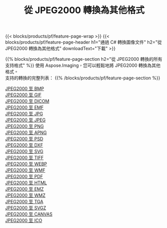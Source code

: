 ﻿---
title: 從 JPEG2000 轉換為其他格式 
weight: 3920
url: /zh-hant/net/conversion/from/jpeg2000 
lang: zh-hant
langdirlevel: 2
locales: zh-hans,ja,it,ru,de,es,fr,nl,id,lt,pl,pt,vi,tr,ko,zh-hant,ar,hi,th,sv,cs,uk,he
description: 使用 Aspose.Imaging，您可以輕鬆地將 JPEG2000 轉換為其他格式
---

{{< blocks/products/pf/feature-page-wrap >}}
{{< blocks/products/pf/feature-page-header h1="通過 C# 轉換圖像文件" h2="從 JPEG2000 轉換為其他格式" downloadText="下載" >}}


{{% blocks/products/pf/feature-page-section  h2="從 JPEG2000 轉換的所有支持格式" %}}
使用 Aspose.Imaging，您可以輕鬆地將 JPEG2000 轉換為其他格式。
<br/>
支持的轉換的完整列表：
{{% /blocks/products/pf/feature-page-section %}}
<div class="container-fluid productfamilypage bg-gray">
    <div class="convertypes bg-gray agp-content section">
        <div class="container">
		<div class="row other-converters">
		    <div class='col-md-2 other-converter remove-lp remove-rp'><a href="/imaging/zh-hant/net/conversion/jpeg2000-to-bmp" >JPEG2000 至 BMP</a></div><div class='col-md-2 other-converter remove-lp remove-rp'><a href="/imaging/zh-hant/net/conversion/jpeg2000-to-gif" >JPEG2000 至 GIF</a></div><div class='col-md-2 other-converter remove-lp remove-rp'><a href="/imaging/zh-hant/net/conversion/jpeg2000-to-dicom" >JPEG2000 至 DICOM</a></div><div class='col-md-2 other-converter remove-lp remove-rp'><a href="/imaging/zh-hant/net/conversion/jpeg2000-to-emf" >JPEG2000 至 EMF</a></div><div class='col-md-2 other-converter remove-lp remove-rp'><a href="/imaging/zh-hant/net/conversion/jpeg2000-to-jpg" >JPEG2000 至 JPG</a></div><div class='col-md-2 other-converter remove-lp remove-rp'><a href="/imaging/zh-hant/net/conversion/jpeg2000-to-jpeg" >JPEG2000 至 JPEG</a></div><div class='col-md-2 other-converter remove-lp remove-rp'><a href="/imaging/zh-hant/net/conversion/jpeg2000-to-png" >JPEG2000 至 PNG</a></div><div class='col-md-2 other-converter remove-lp remove-rp'><a href="/imaging/zh-hant/net/conversion/jpeg2000-to-apng" >JPEG2000 至 APNG</a></div><div class='col-md-2 other-converter remove-lp remove-rp'><a href="/imaging/zh-hant/net/conversion/jpeg2000-to-psd" >JPEG2000 至 PSD</a></div><div class='col-md-2 other-converter remove-lp remove-rp'><a href="/imaging/zh-hant/net/conversion/jpeg2000-to-dxf" >JPEG2000 至 DXF</a></div><div class='col-md-2 other-converter remove-lp remove-rp'><a href="/imaging/zh-hant/net/conversion/jpeg2000-to-svg" >JPEG2000 至 SVG</a></div><div class='col-md-2 other-converter remove-lp remove-rp'><a href="/imaging/zh-hant/net/conversion/jpeg2000-to-tiff" >JPEG2000 至 TIFF</a></div><div class='col-md-2 other-converter remove-lp remove-rp'><a href="/imaging/zh-hant/net/conversion/jpeg2000-to-webp" >JPEG2000 至 WEBP</a></div><div class='col-md-2 other-converter remove-lp remove-rp'><a href="/imaging/zh-hant/net/conversion/jpeg2000-to-wmf" >JPEG2000 至 WMF</a></div><div class='col-md-2 other-converter remove-lp remove-rp'><a href="/imaging/zh-hant/net/conversion/jpeg2000-to-pdf" >JPEG2000 至 PDF</a></div><div class='col-md-2 other-converter remove-lp remove-rp'><a href="/imaging/zh-hant/net/conversion/jpeg2000-to-html" >JPEG2000 至 HTML</a></div><div class='col-md-2 other-converter remove-lp remove-rp'><a href="/imaging/zh-hant/net/conversion/jpeg2000-to-emz" >JPEG2000 至 EMZ</a></div><div class='col-md-2 other-converter remove-lp remove-rp'><a href="/imaging/zh-hant/net/conversion/jpeg2000-to-wmz" >JPEG2000 至 WMZ</a></div><div class='col-md-2 other-converter remove-lp remove-rp'><a href="/imaging/zh-hant/net/conversion/jpeg2000-to-tga" >JPEG2000 至 TGA</a></div><div class='col-md-2 other-converter remove-lp remove-rp'><a href="/imaging/zh-hant/net/conversion/jpeg2000-to-svgz" >JPEG2000 至 SVGZ</a></div><div class='col-md-2 other-converter remove-lp remove-rp'><a href="/imaging/zh-hant/net/conversion/jpeg2000-to-canvas" >JPEG2000 至 CANVAS</a></div><div class='col-md-2 other-converter remove-lp remove-rp'><a href="/imaging/zh-hant/net/conversion/jpeg2000-to-ico" >JPEG2000 至 ICO</a></div>
                </div>
        </div>
    </div>
</div>
<br/>

